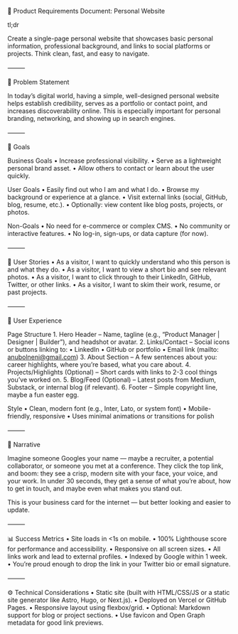 🧾 Product Requirements Document: Personal Website

tl;dr

Create a single-page personal website that showcases basic personal information, professional background, and links to social platforms or projects. Think clean, fast, and easy to navigate.

⸻

🧠 Problem Statement

In today’s digital world, having a simple, well-designed personal website helps establish credibility, serves as a portfolio or contact point, and increases discoverability online. This is especially important for personal branding, networking, and showing up in search engines.

⸻

🎯 Goals

Business Goals
	•	Increase professional visibility.
	•	Serve as a lightweight personal brand asset.
	•	Allow others to contact or learn about the user quickly.

User Goals
	•	Easily find out who I am and what I do.
	•	Browse my background or experience at a glance.
	•	Visit external links (social, GitHub, blog, resume, etc.).
	•	Optionally: view content like blog posts, projects, or photos.

Non-Goals
	•	No need for e-commerce or complex CMS.
	•	No community or interactive features.
	•	No log-in, sign-ups, or data capture (for now).

⸻

🧍 User Stories
	•	As a visitor, I want to quickly understand who this person is and what they do.
	•	As a visitor, I want to view a short bio and see relevant photos.
	•	As a visitor, I want to click through to their LinkedIn, GitHub, Twitter, or other links.
	•	As a visitor, I want to skim their work, resume, or past projects.

⸻

🧭 User Experience

Page Structure
	1.	Hero Header – Name, tagline (e.g., “Product Manager | Designer | Builder”), and headshot or avatar.
    2.	Links/Contact – Social icons or buttons linking to:
        •	LinkedIn
        •	GitHub or portfolio
        •	Email link (mailto: anubolneni@gmail.com)
    3.	About Section – A few sentences about you: career highlights, where you’re based, what you care about.
	4.	Projects/Highlights (Optional) – Short cards with links to 2-3 cool things you’ve worked on.
	5.	Blog/Feed (Optional) – Latest posts from Medium, Substack, or internal blog (if relevant).
	6.	Footer – Simple copyright line, maybe a fun easter egg.

Style
	•	Clean, modern font (e.g., Inter, Lato, or system font)
	•	Mobile-friendly, responsive
	•	Uses minimal animations or transitions for polish

⸻

🧵 Narrative

Imagine someone Googles your name — maybe a recruiter, a potential collaborator, or someone you met at a conference. They click the top link, and boom: they see a crisp, modern site with your face, your voice, and your work. In under 30 seconds, they get a sense of what you’re about, how to get in touch, and maybe even what makes you stand out.

This is your business card for the internet — but better looking and easier to update.

⸻

📊 Success Metrics
	•	Site loads in <1s on mobile.
	•	100% Lighthouse score for performance and accessibility.
	•	Responsive on all screen sizes.
	•	All links work and lead to external profiles.
	•	Indexed by Google within 1 week.
	•	You’re proud enough to drop the link in your Twitter bio or email signature.

⸻

⚙️ Technical Considerations
	•	Static site (built with HTML/CSS/JS or a static site generator like Astro, Hugo, or Next.js).
	•	Deployed on Vercel or GitHub Pages.
	•	Responsive layout using flexbox/grid.
	•	Optional: Markdown support for blog or project sections.
	•	Use favicon and Open Graph metadata for good link previews.